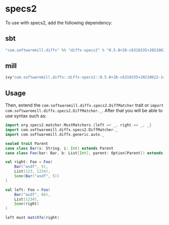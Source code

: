 # specs2

To use with specs2, add the following dependency:

## sbt

```scala
"com.softwaremill.diffx" %% "diffx-specs2" % "0.5.0+28-c6310335+20210622-1427-SNAPSHOT" % Test
```

## mill

```scala
ivy"com.softwaremill.diffx::diffx-specs2::0.5.0+28-c6310335+20210622-1427-SNAPSHOT"
```

## Usage

Then, extend the `com.softwaremill.diffx.specs2.DiffMatcher` trait or `import com.softwaremill.diffx.specs2.DiffMatcher._`.
After that you will be able to use syntax such as:

```scala
import org.specs2.matcher.MustMatchers.{left => _, right => _, _}
import com.softwaremill.diffx.specs2.DiffMatcher._
import com.softwaremill.diffx.generic.auto._

sealed trait Parent
case class Bar(s: String, i: Int) extends Parent
case class Foo(bar: Bar, b: List[Int], parent: Option[Parent]) extends Parent

val right: Foo = Foo(
    Bar("asdf", 5),
    List(123, 1234),
    Some(Bar("asdf", 5))
)

val left: Foo = Foo(
    Bar("asdf", 66),
    List(1234),
    Some(right)
)

left must matchTo(right)
```
